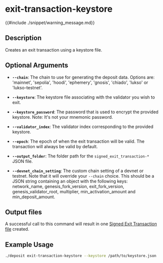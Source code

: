 # exit-transaction-keystore

{{#include ./snippet/warning_message.md}}

## Description
Creates an exit transaction using a keystore file.

## Optional Arguments

- **`--chain`**: The chain to use for generating the deposit data. Options are: 'mainnet', 'sepolia', 'hoodi', 'ephemery', 'gnosis', 'chiado', 'lukso' or 'lukso-testnet'.

- **`--keystore`**: The keystore file associating with the validator you wish to exit.

- **`--keystore_password`**: The password that is used to encrypt the provided keystore. Note: It's not your mnemonic password. <span class="warning"></span>

- **`--validator_index`**: The validator index corresponding to the provided keystore.

- **`--epoch`**: The epoch of when the exit transaction will be valid. The transaction will always be valid by default.

- **`--output_folder`**: The folder path for the `signed_exit_transaction-*` JSON file.

- **`--devnet_chain_setting`**: The custom chain setting of a devnet or testnet. Note that it will override your `--chain` choice. This should be a JSON string containing an object with the following keys: network_name, genesis_fork_version, exit_fork_version, genesis_validator_root, multiplier, min_activation_amount and min_deposit_amount.

## Output files
A successful call to this command will result in one [Signed Exit Transaction file](signed_exit_transaction_file.md) created.

## Example Usage

```sh
./deposit exit-transaction-keystore --keystore /path/to/keystore.json
```
